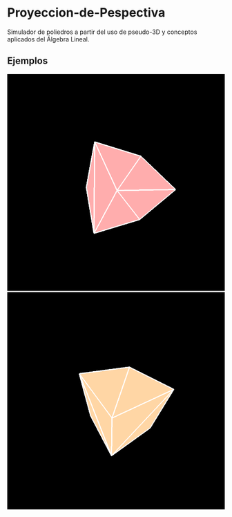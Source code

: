 # Proyeccion-de-Pespectiva
Simulador de poliedros a partir del uso de pseudo-3D y conceptos aplicados del
Álgebra Lineal.


## Ejemplos

![](figures/imgs1.png)
![](figures/imgs2.png)
